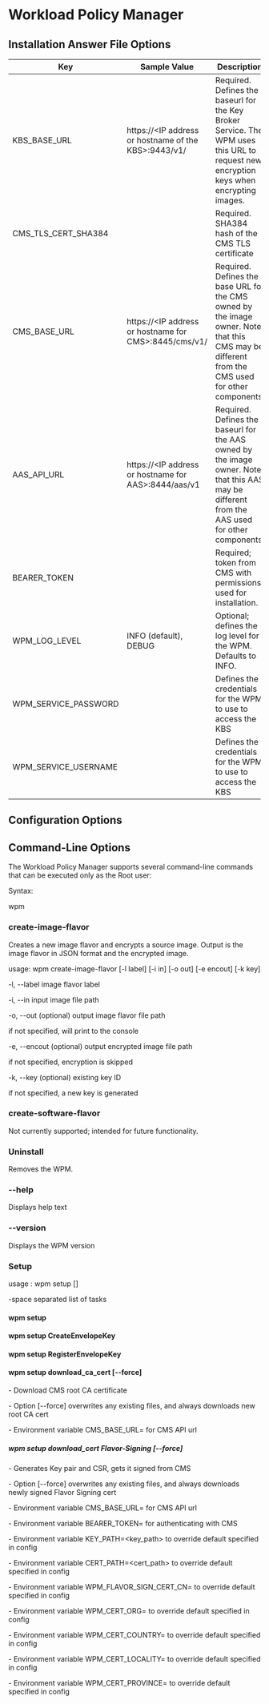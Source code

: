 # Workload Policy Manager

## Installation Answer File Options

| Key                    | Sample Value                                            | Description                                                  |
| ---------------------- | ------------------------------------------------------- | ------------------------------------------------------------ |
| KBS_BASE_URL           | https://\<IP address or hostname of the KBS\>:9443/v1/  | Required. Defines the baseurl for the Key Broker Service. The WPM uses this URL to request new encryption keys when encrypting images. |
| CMS_TLS_CERT_SHA384 |                                                         | Required. SHA384 hash of the CMS TLS certificate             |
| CMS_BASE_URL         | https://\<IP address or hostname for CMS\>:8445/cms/v1/ | Required. Defines the base URL for the CMS owned by the image owner. Note that this CMS may be different from the CMS used for other components. |
| AAS_API_URL          | https://\<IP address or hostname for AAS\>:8444/aas/v1  | Required. Defines the baseurl for the AAS owned by the image owner. Note that this AAS may be different from the AAS used for other components. |
| BEARER_TOKEN          | <token>                                               | Required; token from CMS with permissions used for installation. |
| WPM_LOG_LEVEL        | INFO (default), DEBUG                                   | Optional; defines the log level for the WPM. Defaults to INFO. |
| WPM_SERVICE_PASSWORD  |                                                         | Defines the credentials for the WPM to use to access the KBS |
| WPM_SERVICE_USERNAME  |                                                         | Defines the credentials for the WPM to use to access the KBS |

## Configuration Options

## Command-Line Options

The Workload Policy Manager supports several command-line commands that
can be executed only as the Root user:

Syntax:

wpm <command>

### create-image-flavor

Creates a new image flavor and encrypts a source image. Output is the
image flavor in JSON format and the encrypted image.

usage: wpm create-image-flavor [-l label] [-i in\] [-o out\] [-e encout] [-k key]

-l, --label image flavor label

-i, --in input image file path

-o, --out (optional) output image flavor file path

if not specified, will print to the console

-e, --encout (optional) output encrypted image file path

if not specified, encryption is skipped

-k, --key (optional) existing key ID

if not specified, a new key is generated

### create-software-flavor

Not currently supported; intended for future functionality.

### Uninstall

Removes the WPM.

### --help

Displays help text

### --version

Displays the WPM version

### Setup

usage : wpm setup [<tasklist>]

<tasklist>-space separated list of tasks

#### wpm setup

#### wpm setup CreateEnvelopeKey

#### wpm setup RegisterEnvelopeKey

#### wpm setup download_ca_cert [--force]

\- Download CMS root CA certificate

\- Option [--force] overwrites any existing files, and always
downloads new root CA cert

\- Environment variable CMS_BASE_URL=<url> for CMS API url

##### wpm setup download_cert Flavor-Signing [--force]

\- Generates Key pair and CSR, gets it signed from CMS

\- Option [--force] overwrites any existing files, and always
downloads newly signed Flavor Signing cert

\- Environment variable CMS_BASE_URL=<url> for CMS API url

\- Environment variable BEARER_TOKEN=<token> for authenticating with
CMS

\- Environment variable KEY_PATH=<key_path> to override default
specified in config

\- Environment variable CERT_PATH=<cert_path> to override default
specified in config

\- Environment variable WPM_FLAVOR_SIGN_CERT_CN=<COMMON NAME> to
override default specified in config

\- Environment variable WPM_CERT_ORG=<CERTIFICATE ORGANIZATION> to
override default specified in config

\- Environment variable WPM_CERT_COUNTRY=<CERTIFICATE COUNTRY> to
override default specified in config

\- Environment variable WPM_CERT_LOCALITY=<CERTIFICATE LOCALITY> to
override default specified in config

\- Environment variable WPM_CERT_PROVINCE=<CERTIFICATE PROVINCE> to
override default specified in config


